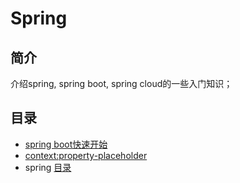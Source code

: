 # Spring

## 简介
介绍spring, spring boot, spring cloud的一些入门知识；

## 目录

* [spring boot快速开始](spring_boot_quick_start.md)
* [context:property-placeholder](property-placeholder.md)
* spring [目录](SUMMARY.md)